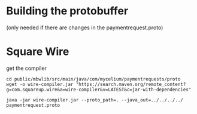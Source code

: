 Building the protobuffer
===

(only needed if there are changes in the paymentrequest.proto)

Square Wire
===

get the compiler

    cd public/mbwlib/src/main/java/com/mycelium/paymentrequests/proto
    wget -o wire-compiler.jar "https://search.maven.org/remote_content?g=com.squareup.wire&a=wire-compiler&v=LATEST&c=jar-with-dependencies"

    java -jar wire-compiler.jar --proto_path=. --java_out=../../../../ paymentrequest.proto


